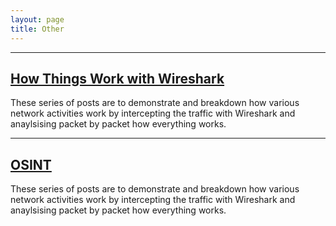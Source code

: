 ```yaml
---
layout: page
title: Other
---
```


----
## [How Things Work with Wireshark](https://cyb3rr3ap3r.github.io/posts/other/how-wireshark/index.html)  
These series of posts are to demonstrate and breakdown how various network activities work by intercepting the traffic with Wireshark and anaylsising packet by packet how everything works.
  
  
----
## [OSINT](https://cyb3rr3ap3r.github.io/posts/other/how-wireshark/index.html)  
These series of posts are to demonstrate and breakdown how various network activities work by intercepting the traffic with Wireshark and anaylsising packet by packet how everything works.
